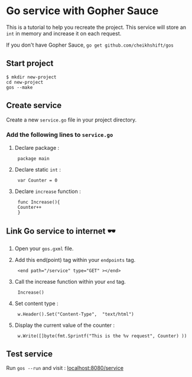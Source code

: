 # Go service with Gopher Sauce

This is a tutorial to help you recreate the project. This service will store an `int` in memory and increase it on each request.

If you don't have Gopher Sauce,  `go get github.com/cheikhshift/gos`

##  Start project

	$ mkdir new-project
	cd new-project
	gos --make


## Create service

Create a new `service.go` file in your project directory. 

### Add the following lines to `service.go`

1. Declare package :

		package main 

2. Declare static `int` :
	
		var Counter = 0

3. Declare `increase` function :

		func Increase(){
		Counter++
		}

## Link Go service to internet 	🕶

1. Open your `gos.gxml` file.
2. Add this end(point) tag within your `endpoints` tag.
		
		<end path="/service" type="GET" ></end>

3. Call the increase function within your `end` tag.

		Increase()

3. Set content type :

		w.Header().Set("Content-Type",  "text/html")

4. Display the current value of the counter :

		w.Write([]byte(fmt.Sprintf("This is the %v request", Counter) ))
	
## Test service
Run `gos --run` and visit : [localhost:8080/service](localhost:8080/service)	
